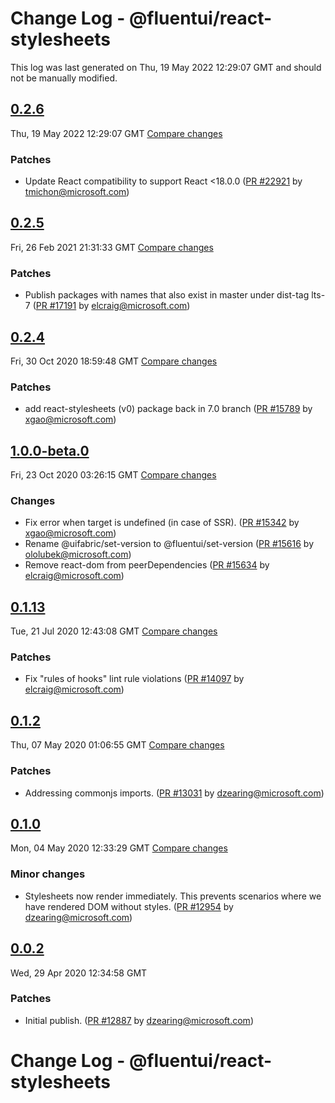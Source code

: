 # Change Log - @fluentui/react-stylesheets

This log was last generated on Thu, 19 May 2022 12:29:07 GMT and should not be manually modified.

<!-- Start content -->

## [0.2.6](https://github.com/microsoft/fluentui/tree/@fluentui/react-stylesheets_v0.2.6)

Thu, 19 May 2022 12:29:07 GMT 
[Compare changes](https://github.com/microsoft/fluentui/compare/@fluentui/react-stylesheets_v0.2.5..@fluentui/react-stylesheets_v0.2.6)

### Patches

- Update React compatibility to support React <18.0.0 ([PR #22921](https://github.com/microsoft/fluentui/pull/22921) by tmichon@microsoft.com)

## [0.2.5](https://github.com/microsoft/fluentui/tree/@fluentui/react-stylesheets_v0.2.5)

Fri, 26 Feb 2021 21:31:33 GMT 
[Compare changes](https://github.com/microsoft/fluentui/compare/@fluentui/react-stylesheets_v0.2.4..@fluentui/react-stylesheets_v0.2.5)

### Patches

- Publish packages with names that also exist in master under dist-tag lts-7 ([PR #17191](https://github.com/microsoft/fluentui/pull/17191) by elcraig@microsoft.com)

## [0.2.4](https://github.com/microsoft/fluentui/tree/@fluentui/react-stylesheets_v0.2.4)

Fri, 30 Oct 2020 18:59:48 GMT 
[Compare changes](https://github.com/microsoft/fluentui/compare/@fluentui/react-stylesheets_v1.0.0-beta.0..@fluentui/react-stylesheets_v0.2.4)

### Patches

- add react-stylesheets (v0) package back in 7.0 branch ([PR #15789](https://github.com/microsoft/fluentui/pull/15789) by xgao@microsoft.com)

## [1.0.0-beta.0](https://github.com/microsoft/fluentui/tree/@fluentui/react-stylesheets_v1.0.0-beta.0)

Fri, 23 Oct 2020 03:26:15 GMT 
[Compare changes](https://github.com/microsoft/fluentui/compare/@fluentui/react-stylesheets_v0.2.2..@fluentui/react-stylesheets_v1.0.0-beta.0)

### Changes

- Fix error when target is undefined (in case of SSR). ([PR #15342](https://github.com/microsoft/fluentui/pull/15342) by xgao@microsoft.com)
- Rename @uifabric/set-version to @fluentui/set-version ([PR #15616](https://github.com/microsoft/fluentui/pull/15616) by ololubek@microsoft.com)
- Remove react-dom from peerDependencies ([PR #15634](https://github.com/microsoft/fluentui/pull/15634) by elcraig@microsoft.com)

## [0.1.13](https://github.com/microsoft/fluentui/tree/@fluentui/react-stylesheets_v0.1.13)

Tue, 21 Jul 2020 12:43:08 GMT 
[Compare changes](https://github.com/microsoft/fluentui/compare/@fluentui/react-stylesheets_v0.1.11..@fluentui/react-stylesheets_v0.1.13)

### Patches

- Fix "rules of hooks" lint rule violations ([PR #14097](https://github.com/microsoft/fluentui/pull/14097) by elcraig@microsoft.com)

## [0.1.2](https://github.com/microsoft/fluentui/tree/@fluentui/react-stylesheets_v0.1.2)

Thu, 07 May 2020 01:06:55 GMT 
[Compare changes](https://github.com/microsoft/fluentui/compare/@fluentui/react-stylesheets_v0.1.0..@fluentui/react-stylesheets_v0.1.2)

### Patches

- Addressing commonjs imports. ([PR #13031](https://github.com/microsoft/fluentui/pull/13031) by dzearing@microsoft.com)

## [0.1.0](https://github.com/microsoft/fluentui/tree/@fluentui/react-stylesheets_v0.1.0)

Mon, 04 May 2020 12:33:29 GMT 
[Compare changes](https://github.com/microsoft/fluentui/compare/@fluentui/react-stylesheets_v0.0.2..@fluentui/react-stylesheets_v0.1.0)

### Minor changes

- Stylesheets now render immediately. This prevents scenarios where we have rendered DOM without styles. ([PR #12954](https://github.com/microsoft/fluentui/pull/12954) by dzearing@microsoft.com)

## [0.0.2](https://github.com/microsoft/fluentui/tree/@fluentui/react-stylesheets_v0.0.2)

Wed, 29 Apr 2020 12:34:58 GMT

### Patches

- Initial publish. ([PR #12887](https://github.com/microsoft/fluentui/pull/12887) by dzearing@microsoft.com)

# Change Log - @fluentui/react-stylesheets
